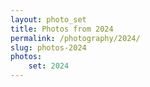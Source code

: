 ```yaml
---
layout: photo_set
title: Photos from 2024
permalink: /photography/2024/
slug: photos-2024
photos:
    set: 2024
---
```

